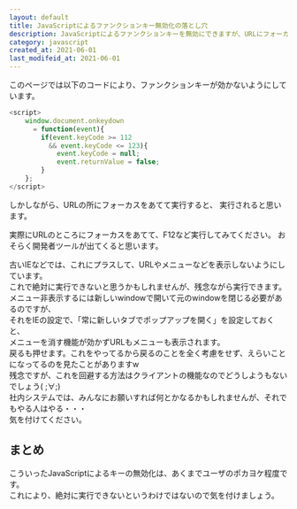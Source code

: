 ```yaml
---
layout: default
title: JavaScriptによるファンクションキー無効化の落とし穴
description: JavaScriptによるファンクションキーを無効にできますが、URLにフォーカスをあてると有効になります。
category: javascript
created_at: 2021-06-01
last_modifeid_at: 2021-06-01
---
```

<script>
    window.document.onkeydown = function(event){
        if(event.keyCode >= 112 && event.keyCode <= 123){
            event.keyCode = null;
            event.returnValue = false;
        }
    };
</script>

このページでは以下のコードにより、ファンクションキーが効かないようにしています。

```JavaScript
<script>
    window.document.onkeydown
      = function(event){
        if(event.keyCode >= 112
          && event.keyCode <= 123){
            event.keyCode = null;
            event.returnValue = false;
        }
    };
</script>
```

しかしながら、URLの所にフォーカスをあてて実行すると、
実行されると思います。

実際にURLのところにフォーカスをあてて、F12など実行してみてください。
おそらく開発者ツールが出てくると思います。

古いIEなどでは、これにプラスして、URLやメニューなどを表示しないようにしています。  
これで絶対に実行できないと思うかもしれませんが、残念ながら実行できます。  
メニュー非表示するには新しいwindowで開いて元のwindowを閉じる必要があるのですが、  
それをIEの設定で、「常に新しいタブでポップアップを開く」を設定しておくと、  
メニューを消す機能が効かずURLもメニューも表示されます。  
戻るも押せます。これをやってるから戻るのことを全く考慮をせず、えらいことになってるのを見たことがありますw  
残念ですが、これを回避する方法はクライアントの機能なのでどうしようもないでしょう( ;∀;)  
社内システムでは、みんなにお願いすれば何とかなるかもしれませんが、それでもやる人はやる・・・  
気を付けてください。

## まとめ
こういったJavaScriptによるキーの無効化は、あくまでユーザのポカヨケ程度です。  
これにより、絶対に実行できないというわけではないので気を付けましょう。